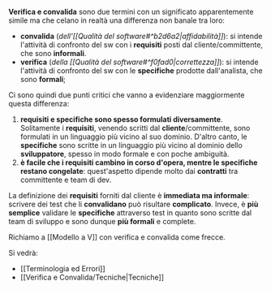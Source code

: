 
**Verifica e convalida** sono due termini con un significato apparentemente simile ma che celano in realtà una differenza non banale tra loro:
- **convalida** (*dell'[[Qualità del software#^b2d6a2|affidabilità]]*): si intende l'attività di confronto del sw con i **requisiti** posti dal cliente/committente, che sono **informali**.
- **verifica** (*della [[Qualità del software#^f0fad0|correttezza]]*): si intende l'attività di confronto del sw con le **specifiche** prodotte dall'analista, che sono **formali**;

Ci sono quindi due punti critici che vanno a evidenziare maggiormente questa differenza:
1. **requisiti e specifiche sono spesso formulati diversamente**. Solitamente i **requisiti**, venendo scritti dal **cliente**/committente, sono formulati in un linguaggio più vicino al suo dominio. D'altro canto, le **specifiche** sono scritte in un linguaggio più vicino al dominio dello **sviluppatore**, spesso in modo formale e con poche ambiguità.
2. **è facile che i requisiti cambino in corso d'opera, mentre le specifiche restano congelate**: quest'aspetto dipende molto dai **contratti** tra committente e team di dev.

La definizione dei **requisiti** forniti dal cliente è **immediata ma informale**: scrivere dei test che li **convalidano** può risultare **complicato**. Invece, è **più semplice** validare le **specifiche** attraverso test in quanto sono scritte dal team di sviluppo e sono dunque **più formali** e complete.

Richiamo a [[Modello a V]] con verifica e convalida come frecce.

Si vedrà:
- [[Terminologia ed Errori]]
- [[Verifica e Convalida/Tecniche|Tecniche]]